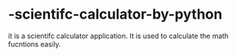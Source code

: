 # -scientifc-calculator-by-python
it is a scientifc calculator application. It is used to calculate the math fucntions easily.
